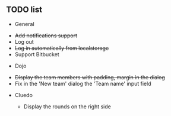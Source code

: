 ## TODO list

 - General

  * ~~Add notifications support~~
  * Log out
  * ~~Log in automatically from localstorage~~
  * Support Bitbucket

 - Dojo

  * ~~Display the team members with padding, margin in the dialog~~
  * Fix in the 'New team' dialog the 'Team name' input field

- Cluedo

  * Display the rounds on the right side
